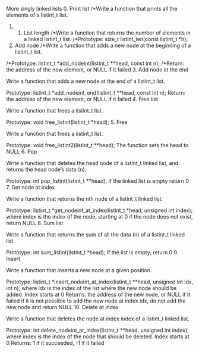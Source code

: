 More singly linked lists
0. Print list
/*Write a function that prints all the elements of a listint_t list.

1. 1. List length
/*Write a function that returns the number of elements in a linked listint_t list.
/*Prototype: size_t listint_len(const listint_t *h);
2.  Add node
/*Write a function that adds a new node at the beginning of a listint_t list.

/*Prototype: listint_t *add_nodeint(listint_t **head, const int n);
/*Return: the address of the new element, or NULL if it failed
3. Add node at the end

Write a function that adds a new node at the end of a listint_t list.

Prototype: listint_t *add_nodeint_end(listint_t **head, const int n);
Return: the address of the new element, or NULL if it failed
4. Free list

Write a function that frees a listint_t list.

Prototype: void free_listint(listint_t *head);
5. Free

Write a function that frees a listint_t list.

Prototype: void free_listint2(listint_t **head);
The function sets the head to NULL
6. Pop

Write a function that deletes the head node of a listint_t linked list, and returns the head node’s data (n).

Prototype: int pop_listint(listint_t **head);
if the linked list is empty return 0
7. Get node at index

Write a function that returns the nth node of a listint_t linked list.

Prototype: listint_t *get_nodeint_at_index(listint_t *head, unsigned int index);
where index is the index of the node, starting at 0
if the node does not exist, return NULL
8. Sum list

Write a function that returns the sum of all the data (n) of a listint_t linked list.

Prototype: int sum_listint(listint_t *head);
if the list is empty, return 0
9. Insert

Write a function that inserts a new node at a given position.

Prototype: listint_t *insert_nodeint_at_index(listint_t **head, unsigned int idx, int n);
where idx is the index of the list where the new node should be added. Index starts at 0
Returns: the address of the new node, or NULL if it failed
if it is not possible to add the new node at index idx, do not add the new node and return NULL
10. Delete at index

Write a function that deletes the node at index index of a listint_t linked list.

Prototype: int delete_nodeint_at_index(listint_t **head, unsigned int index);
where index is the index of the node that should be deleted. Index starts at 0
Returns: 1 if it succeeded, -1 if it failed

